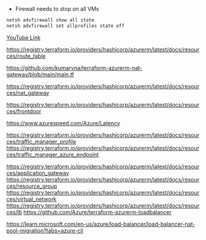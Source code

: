 - Firewall needs to stop on all VMs
```sh
netsh advfirewall show all state
netsh advfirewall set allprofiles state off
```
[YouTube Link](https://www.youtube.com/watch?v=7b3LR8TvQVE&list=PLAwzouYxcpPjTtRB1FNQ5iLGkSaYD9JFb&index=12)

https://registry.terraform.io/providers/hashicorp/azurerm/latest/docs/resources/route_table

https://github.com/kumarvna/terraform-azurerm-nat-gateway/blob/main/main.tf


https://registry.terraform.io/providers/hashicorp/azurerm/latest/docs/resources/nat_gateway

https://registry.terraform.io/providers/hashicorp/azurerm/latest/docs/resources/frontdoor


https://www.azurespeed.com/Azure/Latency

https://registry.terraform.io/providers/hashicorp/azurerm/latest/docs/resources/traffic_manager_profile
https://registry.terraform.io/providers/hashicorp/azurerm/latest/docs/resources/traffic_manager_azure_endpoint


https://registry.terraform.io/providers/hashicorp/azurerm/latest/docs/resources/application_gateway
https://registry.terraform.io/providers/hashicorp/azurerm/latest/docs/resources/resource_group
https://registry.terraform.io/providers/hashicorp/azurerm/latest/docs/resources/virtual_network
https://registry.terraform.io/providers/hashicorp/azurerm/latest/docs/resources/lb
https://github.com/Azure/terraform-azurerm-loadbalancer

https://learn.microsoft.com/en-us/azure/load-balancer/load-balancer-nat-pool-migration?tabs=azure-cli